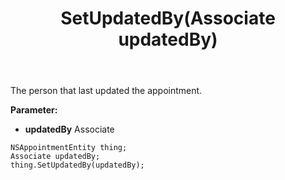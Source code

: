 ﻿---
uid: crmscript_ref_NSAppointmentEntity_SetUpdatedBy
title: SetUpdatedBy(Associate updatedBy)
intellisense: NSAppointmentEntity.SetUpdatedBy
keywords: NSAppointmentEntity, GetUpdatedBy
so.topic: reference
---

The person that last updated the appointment.

**Parameter:** 
 - **updatedBy** Associate

```crmscript
NSAppointmentEntity thing;
Associate updatedBy;
thing.SetUpdatedBy(updatedBy);
```


